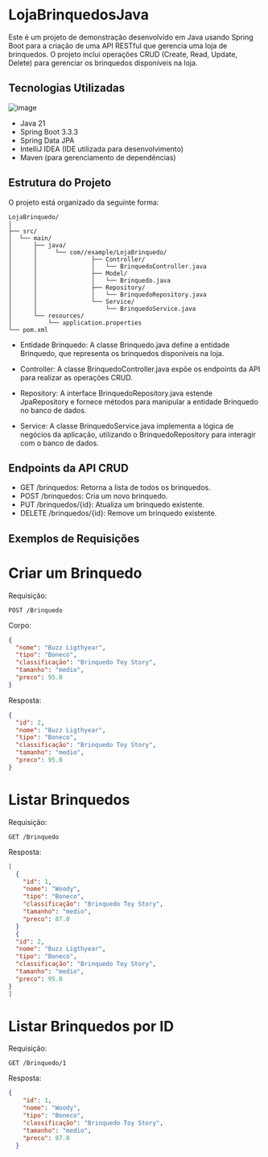 # LojaBrinquedosJava

Este é um projeto de demonstração desenvolvido em Java usando Spring Boot para a criação de uma API RESTful que gerencia uma loja de brinquedos. O projeto inclui operações CRUD (Create, Read, Update, Delete) para gerenciar os brinquedos disponíveis na loja.

## Tecnologias Utilizadas
![image](https://github.com/user-attachments/assets/fece59a3-c156-40fb-a3ad-65455a42d0c3)
- Java 21
- Spring Boot 3.3.3
- Spring Data JPA
- IntelliJ IDEA (IDE utilizada para desenvolvimento)
- Maven (para gerenciamento de dependências)

## Estrutura do Projeto
O projeto está organizado da seguinte forma:
```
LojaBrinquedo/
│
├── src/
│  └── main/
│      ├── java/
│      │     └── com//example/LojaBrinquedo/
│      │               ├── Controller/
│      │               │   └── BrinquedoController.java
│      │               ├── Model/
│      │               │   └── Brinquedo.java
│      │               ├── Repository/
│      │               │   └── BrinquedoRepository.java
│      │               └── Service/
│      │                   └── BrinquedoService.java
│      └── resources/
│          └── application.properties
└── pom.xml
```

- Entidade Brinquedo:
A classe Brinquedo.java define a entidade Brinquedo, que representa os brinquedos disponíveis na loja.

- Controller:
A classe BrinquedoController.java expõe os endpoints da API para realizar as operações CRUD.

- Repository:
A interface BrinquedoRepository.java estende JpaRepository e fornece métodos para manipular a entidade Brinquedo no banco de dados.

- Service:
A classe BrinquedoService.java implementa a lógica de negócios da aplicação, utilizando o BrinquedoRepository para interagir com o banco de dados.

## Endpoints da API CRUD

- GET /brinquedos: Retorna a lista de todos os brinquedos.
- POST /brinquedos: Cria um novo brinquedo.
- PUT /brinquedos/{id}: Atualiza um brinquedo existente.
- DELETE /brinquedos/{id}: Remove um brinquedo existente.

## Exemplos de Requisições
# Criar um Brinquedo
  
Requisição:

```http 
POST /Brinquedo
```

Corpo:

```json 
{
  "nome": "Buzz Ligthyear",
  "tipo": "Boneco",
  "classificação": "Brinquedo Toy Story",
  "tamanho": "medio",
  "preco": 95.0
}
```

Resposta:

```json
{
  "id": 2,
  "nome": "Buzz Ligthyear",
  "tipo": "Boneco",
  "classificação": "Brinquedo Toy Story",
  "tamanho": "medio",
  "preco": 95.0
}

```

# Listar Brinquedos
  
Requisição:

```http
GET /Brinquedo
```

Resposta:

```json
[
  {
    "id": 1,
    "nome": "Woody",
    "tipo": "Boneco",
    "classificação": "Brinquedo Toy Story",
    "tamanho": "medio",
    "preco": 87.0
  }
  {
  "id": 2,
  "nome": "Buzz Ligthyear",
  "tipo": "Boneco",
  "classificação": "Brinquedo Toy Story",
  "tamanho": "medio",
  "preco": 95.0
}
]
```

# Listar Brinquedos por ID
  
Requisição:

```http
GET /Brinquedo/1
```

Resposta:

```json
{
    "id": 1,
    "nome": "Woody",
    "tipo": "Boneco",
    "classificação": "Brinquedo Toy Story",
    "tamanho": "medio",
    "preco": 87.0
  }

```
